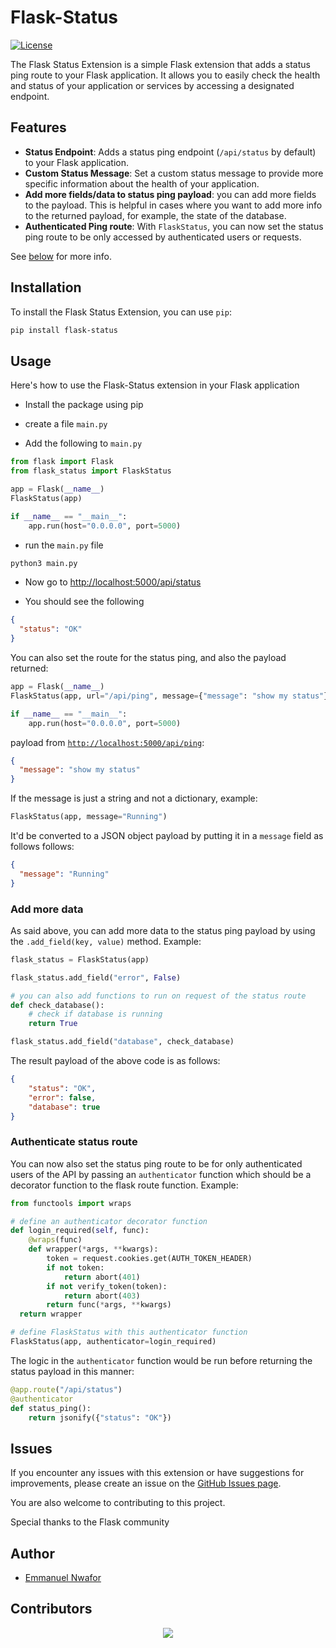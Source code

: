 # Flask-Status

[![License](https://img.shields.io/badge/License-MIT-blue.svg)](LICENSE)

The Flask Status Extension is a simple Flask extension that adds a status ping route to your Flask application. It allows you to easily check the health and status of your application or services by accessing a designated endpoint.

## Features

- **Status Endpoint**: Adds a status ping endpoint (`/api/status` by default) to your Flask application.
- **Custom Status Message**: Set a custom status message to provide more specific information about the health of your application.
- **Add more fields/data to status ping payload**: you can add more fields to the payload. This is helpful in cases where you want to add more info to the returned payload, for example, the state of the database.
- **Authenticated Ping route**: With `FlaskStatus`, you can now set the status ping route to be only accessed by authenticated users or requests.

See [below](#usage) for more info.

## Installation

To install the Flask Status Extension, you can use `pip`:

```bash
pip install flask-status
```

## Usage

Here's how to use the Flask-Status extension in your Flask application

- Install the package using pip

- create a file `main.py`

- Add the following to `main.py`

```python
from flask import Flask
from flask_status import FlaskStatus

app = Flask(__name__)
FlaskStatus(app)

if __name__ == "__main__":
    app.run(host="0.0.0.0", port=5000)
```

- run the `main.py` file

```bash
python3 main.py
```

- Now go to [http://localhost:5000/api/status](http://localhost:5000/api/status)

- You should see the following

```json
{
  "status": "OK"
}
```

You can also set the route for the status ping, and also the payload returned:

```python
app = Flask(__name__)
FlaskStatus(app, url="/api/ping", message={"message": "show my status"})

if __name__ == "__main__":
    app.run(host="0.0.0.0", port=5000)
```

payload from [`http://localhost:5000/api/ping`](http://localhost:5000/api/ping):

```json
{
  "message": "show my status"
}
```

If the message is just a string and not a dictionary, example:

```python
FlaskStatus(app, message="Running")
```

It'd be converted to a JSON object payload by putting it in a `message` field as follows follows:

```json
{
  "message": "Running"
}
```

### Add more data

As said above, you can add more data to the status ping payload by using the `.add_field(key, value)` method. Example:

```python
flask_status = FlaskStatus(app)

flask_status.add_field("error", False)

# you can also add functions to run on request of the status route
def check_database():
    # check if database is running
    return True

flask_status.add_field("database", check_database)
```

The result payload of the above code is as follows:

```json
{
    "status": "OK",
    "error": false,
    "database": true
}
```

### Authenticate status route

You can now also set the status ping route to be for only authenticated users of the API by passing an `authenticator` function which should be a decorator function to the flask route function. Example:

```python
from functools import wraps

# define an authenticator decorator function
def login_required(self, func):
    @wraps(func)
    def wrapper(*args, **kwargs):
        token = request.cookies.get(AUTH_TOKEN_HEADER)
        if not token:
            return abort(401)
        if not verify_token(token):
            return abort(403)
        return func(*args, **kwargs)
  return wrapper

# define FlaskStatus with this authenticator function
FlaskStatus(app, authenticator=login_required)
```

The logic in the `authenticator` function would be run before returning the status payload in this manner:

```python
@app.route("/api/status")
@authenticator
def status_ping():
    return jsonify({"status": "OK"})
```

## Issues

If you encounter any issues with this extension or have suggestions for improvements, please create an issue on the [GitHub Issues page](https://github.com/Emmo00/flask-status/issues).

You are also welcome to contributing to this project.

Special thanks to the Flask community

## Author

- [Emmanuel Nwafor](https://github.com/Emmo00)

## Contributors

<a href="https://github.com/emmo00/flask-status/graphs/contributors">
	<p align="center">
  		<img src="https://contrib.rocks/image?repo=emmo00/flask-status" />
	</p>
</a>
